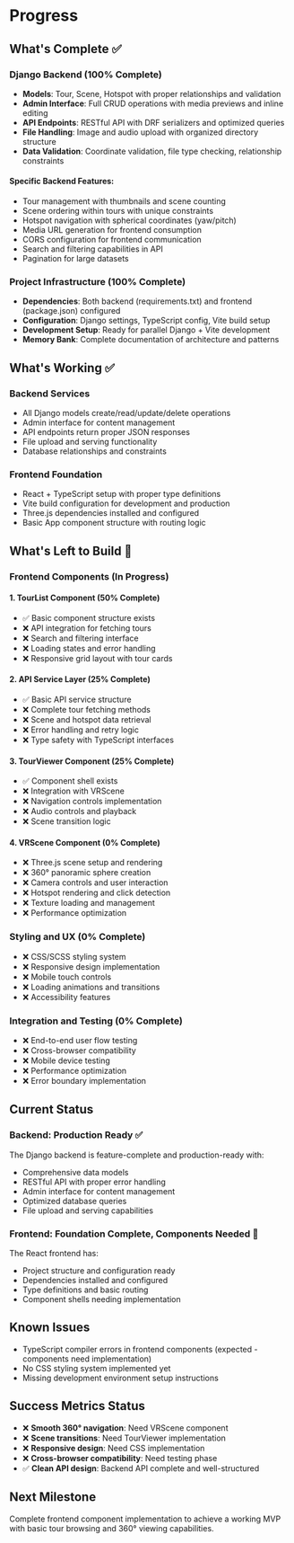# Progress

## What's Complete ✅

### Django Backend (100% Complete)
- **Models**: Tour, Scene, Hotspot with proper relationships and validation
- **Admin Interface**: Full CRUD operations with media previews and inline editing
- **API Endpoints**: RESTful API with DRF serializers and optimized queries
- **File Handling**: Image and audio upload with organized directory structure
- **Data Validation**: Coordinate validation, file type checking, relationship constraints

#### Specific Backend Features:
- Tour management with thumbnails and scene counting
- Scene ordering within tours with unique constraints
- Hotspot navigation with spherical coordinates (yaw/pitch)
- Media URL generation for frontend consumption
- CORS configuration for frontend communication
- Search and filtering capabilities in API
- Pagination for large datasets

### Project Infrastructure (100% Complete)
- **Dependencies**: Both backend (requirements.txt) and frontend (package.json) configured
- **Configuration**: Django settings, TypeScript config, Vite build setup
- **Development Setup**: Ready for parallel Django + Vite development
- **Memory Bank**: Complete documentation of architecture and patterns

## What's Working ✅

### Backend Services
- All Django models create/read/update/delete operations
- Admin interface for content management
- API endpoints return proper JSON responses
- File upload and serving functionality
- Database relationships and constraints

### Frontend Foundation
- React + TypeScript setup with proper type definitions
- Vite build configuration for development and production
- Three.js dependencies installed and configured
- Basic App component structure with routing logic

## What's Left to Build 🚧

### Frontend Components (In Progress)

#### 1. TourList Component (50% Complete)
- ✅ Basic component structure exists
- ❌ API integration for fetching tours
- ❌ Search and filtering interface
- ❌ Loading states and error handling
- ❌ Responsive grid layout with tour cards

#### 2. API Service Layer (25% Complete)
- ✅ Basic API service structure
- ❌ Complete tour fetching methods
- ❌ Scene and hotspot data retrieval
- ❌ Error handling and retry logic
- ❌ Type safety with TypeScript interfaces

#### 3. TourViewer Component (25% Complete)
- ✅ Component shell exists
- ❌ Integration with VRScene
- ❌ Navigation controls implementation
- ❌ Audio controls and playback
- ❌ Scene transition logic

#### 4. VRScene Component (0% Complete)
- ❌ Three.js scene setup and rendering
- ❌ 360° panoramic sphere creation
- ❌ Camera controls and user interaction
- ❌ Hotspot rendering and click detection
- ❌ Texture loading and management
- ❌ Performance optimization

### Styling and UX (0% Complete)
- ❌ CSS/SCSS styling system
- ❌ Responsive design implementation
- ❌ Mobile touch controls
- ❌ Loading animations and transitions
- ❌ Accessibility features

### Integration and Testing (0% Complete)
- ❌ End-to-end user flow testing
- ❌ Cross-browser compatibility
- ❌ Mobile device testing
- ❌ Performance optimization
- ❌ Error boundary implementation

## Current Status

### Backend: Production Ready ✅
The Django backend is feature-complete and production-ready with:
- Comprehensive data models
- RESTful API with proper error handling
- Admin interface for content management
- Optimized database queries
- File upload and serving capabilities

### Frontend: Foundation Complete, Components Needed 🚧
The React frontend has:
- Project structure and configuration ready
- Dependencies installed and configured
- Type definitions and basic routing
- Component shells needing implementation

## Known Issues
- TypeScript compiler errors in frontend components (expected - components need implementation)
- No CSS styling system implemented yet
- Missing development environment setup instructions

## Success Metrics Status
- ❌ **Smooth 360° navigation**: Need VRScene component
- ❌ **Scene transitions**: Need TourViewer implementation  
- ❌ **Responsive design**: Need CSS implementation
- ❌ **Cross-browser compatibility**: Need testing phase
- ✅ **Clean API design**: Backend API complete and well-structured

## Next Milestone
Complete frontend component implementation to achieve a working MVP with basic tour browsing and 360° viewing capabilities. 